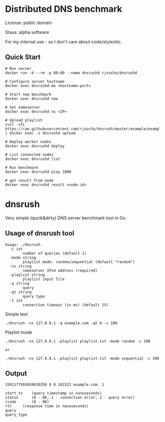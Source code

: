 # Distributed DNS benchmark

License: public domain

Staus: alpha software

For my internal use - so I don't care about code/style/etc.


## Quick Start
```
# Run server
docker run -d --rm -p 80:80 --name dnsrushd rjsocha/dnsrushd

# Configure server hostname
docker exec dnsrushd me <hostname:port>

# Start new benchmark
docker exec dnsrushd new

# Set nameserver
docker exec dnsrushd ns <IP>

# Upload playlist
curl -sfL https://raw.githubusercontent.com/rjsocha/dnsrush/master/example/example.net.play | docker exec -i dnsrushd upload

# Deploy worker nodes 
docker exec dnsrushd deploy

# List connected nodes
docker exec dnsrushd list

# Run benchmark
docker exec dnsrushd play 1000

# get result from node
docker exec dnsrushd result <node-id>
```

# dnsrush

Very simple (qucik&dirty) DNS server benchmark tool in Go.

## Usage of dnsrush tool

```
Usage: ./dnsrush
  -c int
        number of queries (default 1)
  -mode string
        playlist mode: random/sequential (default "random")
  -ns string
        nameserver IPv4 address (required)
  -playlist string
        playlist input file
  -q string
        query
  -qt string
        query type
  -t int
        connection timeout (in ms) (default 25)
```


Simple test

```
./dnsrush -ns 127.0.0.1 -q example.com -qt A -c 100
```

Playlist mode
```
./dnsrush -ns 127.0.0.1 -playlist playlist.txt -mode random -c 100

or

./dnsrush -ns 127.0.0.1 -playlist playlist.txt -mode sequential -c 100
```

## Output
```
1591177993659639359 0 0 181523 example.com. 1

start_ts	(query timestamp in nanoseconds)
status 		(0 - OK, 1 - connection error, 2 - query error)
rcode  		(0 - OK)
rtt		(response time in nanoseconds)
query		
query_type
```
